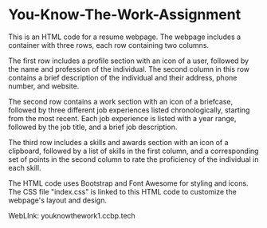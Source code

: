 # You-Know-The-Work-Assignment


This is an HTML code for a resume webpage. The webpage includes a container with three rows, each row containing two columns.

The first row includes a profile section with an icon of a user, followed by the name and profession of the individual. The second column in this row contains a brief description of the individual and their address, phone number, and website.

The second row contains a work section with an icon of a briefcase, followed by three different job experiences listed chronologically, starting from the most recent. Each job experience is listed with a year range, followed by the job title, and a brief job description.

The third row includes a skills and awards section with an icon of a clipboard, followed by a list of skills in the first column, and a corresponding set of points in the second column to rate the proficiency of the individual in each skill.

The HTML code uses Bootstrap and Font Awesome for styling and icons. The CSS file "index.css" is linked to this HTML code to customize the webpage's layout and design.



WebLInk: youknowthework1.ccbp.tech
